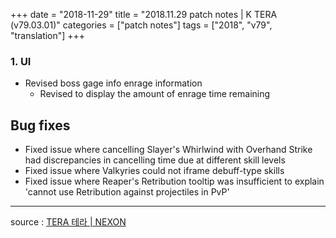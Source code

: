 +++
date = "2018-11-29"
title = "2018.11.29 patch notes | K TERA (v79.03.01)"
categories = ["patch notes"]
tags = ["2018", "v79", "translation"]
+++

### 1. UI 
- Revised boss gage info enrage information
  - Revised to display the amount of enrage time remaining 

## Bug fixes
 
- Fixed issue where cancelling Slayer's Whirlwind with Overhand Strike had discrepancies in cancelling time due at different skill levels 
- Fixed issue where Valkyries could not iframe debuff-type skills 
- Fixed issue where Reaper's Retribution tooltip was insufficient to explain 'cannot use Retribution against projectiles in PvP'

----

source : [TERA 테라 | NEXON](http://tera.nexon.com/news/update/view.aspx?n4articlesn=367)
